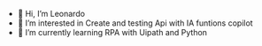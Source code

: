 - 👋 Hi, I’m Leonardo
- 👀 I’m interested in Create and testing Api with IA funtions copilot
- 🌱 I’m currently learning RPA with Uipath and Python 
<!---
leoncar22/leoncar22 is a ✨ special ✨ repository because its `README.md` (this file) appears on your GitHub profile.
You can click the Preview link to take a look at your changes.
--->
